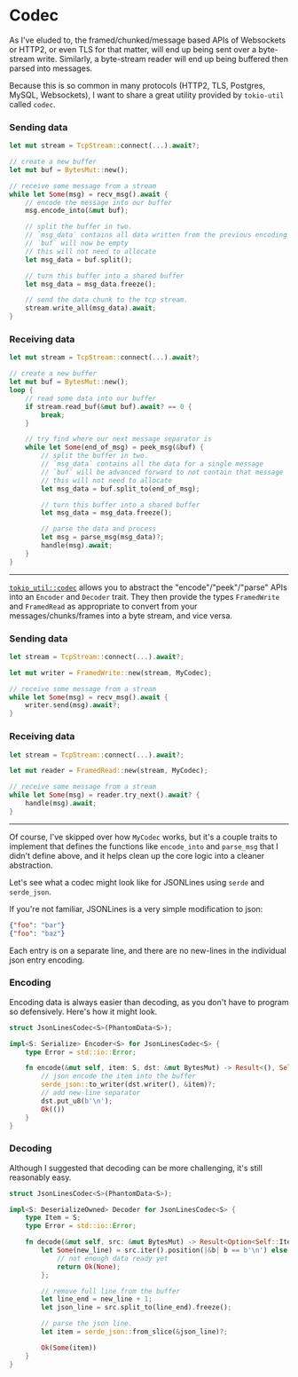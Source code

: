 # Codec

As I've eluded to, the framed/chunked/message based APIs of Websockets or HTTP2, or even TLS for that matter,
will end up being sent over a byte-stream write. Similarly, a byte-stream reader will end up being buffered then parsed
into messages.

Because this is so common in many protocols (HTTP2, TLS, Postgres, MySQL, Websockets), I want to share a great utility
provided by `tokio-util` called `codec`.

### Sending data

```rust
let mut stream = TcpStream::connect(...).await?;

// create a new buffer
let mut buf = BytesMut::new();

// receive some message from a stream
while let Some(msg) = recv_msg().await {
    // encode the message into our buffer
    msg.encode_into(&mut buf);

    // split the buffer in two.
    // `msg_data` contains all data written from the previous encoding
    // `buf` will now be empty
    // this will not need to allocate
    let msg_data = buf.split();

    // turn this buffer into a shared buffer
    let msg_data = msg_data.freeze();

    // send the data chunk to the tcp stream.
    stream.write_all(msg_data).await;
}
```

### Receiving data

```rust
let mut stream = TcpStream::connect(...).await?;

// create a new buffer
let mut buf = BytesMut::new();
loop {
    // read some data into our buffer
    if stream.read_buf(&mut buf).await? == 0 {
        break;
    }

    // try find where our next message separator is
    while let Some(end_of_msg) = peek_msg(&buf) {
        // split the buffer in two.
        // `msg_data` contains all the data for a single message
        // `buf` will be advanced forward to not contain that message
        // this will not need to allocate
        let msg_data = buf.split_to(end_of_msg);

        // turn this buffer into a shared buffer
        let msg_data = msg_data.freeze();

        // parse the data and process
        let msg = parse_msg(msg_data)?;
        handle(msg).await;
    }
}
```

---

[`tokio_util::codec`](https://docs.rs/tokio-util/latest/tokio_util/codec/index.html) allows you to abstract the "encode"/"peek"/"parse" APIs into an `Encoder` and `Decoder` trait. They then provide the types `FramedWrite` and `FramedRead` as appropriate
to convert from your messages/chunks/frames into a byte stream, and vice versa.

### Sending data

```rust
let stream = TcpStream::connect(...).await?;

let mut writer = FramedWrite::new(stream, MyCodec);

// receive some message from a stream
while let Some(msg) = recv_msg().await {
    writer.send(msg).await?;
}
```

### Receiving data

```rust
let stream = TcpStream::connect(...).await?;

let mut reader = FramedRead::new(stream, MyCodec);

// receive some message from a stream
while let Some(msg) = reader.try_next().await? {
    handle(msg).await;
}
```

---

Of course, I've skipped over how `MyCodec` works, but it's a couple traits to implement
that defines the functions like `encode_into` and `parse_msg` that I didn't define above,
and it helps clean up the core logic into a cleaner abstraction.

Let's see what a codec might look like for JSONLines using `serde` and `serde_json`.

If you're not familiar, JSONLines is a very simple modification to json:

```json
{"foo": "bar"}
{"foo": "baz"}
```

Each entry is on a separate line, and there are no new-lines in the individual json entry encoding.

### Encoding

Encoding data is always easier than decoding, as you don't have to program so defensively. Here's how it might look.

```rust
struct JsonLinesCodec<S>(PhantomData<S>);

impl<S: Serialize> Encoder<S> for JsonLinesCodec<S> {
    type Error = std::io::Error;

    fn encode(&mut self, item: S, dst: &mut BytesMut) -> Result<(), Self::Error> {
        // json encode the item into the buffer
        serde_json::to_writer(dst.writer(), &item)?;
        // add new-line separator
        dst.put_u8(b'\n');
        Ok(())
    }
}
```

### Decoding

Although I suggested that decoding can be more challenging, it's still reasonably easy.

```rust
struct JsonLinesCodec<S>(PhantomData<S>);

impl<S: DeserializeOwned> Decoder for JsonLinesCodec<S> {
    type Item = S;
    type Error = std::io::Error;

    fn decode(&mut self, src: &mut BytesMut) -> Result<Option<Self::Item>, Self::Error> {
        let Some(new_line) = src.iter().position(|&b| b == b'\n') else {
            // not enough data ready yet
            return Ok(None);
        };

        // remove full line from the buffer
        let line_end = new_line + 1;
        let json_line = src.split_to(line_end).freeze();

        // parse the json line.
        let item = serde_json::from_slice(&json_line)?;

        Ok(Some(item))
    }
}
```
